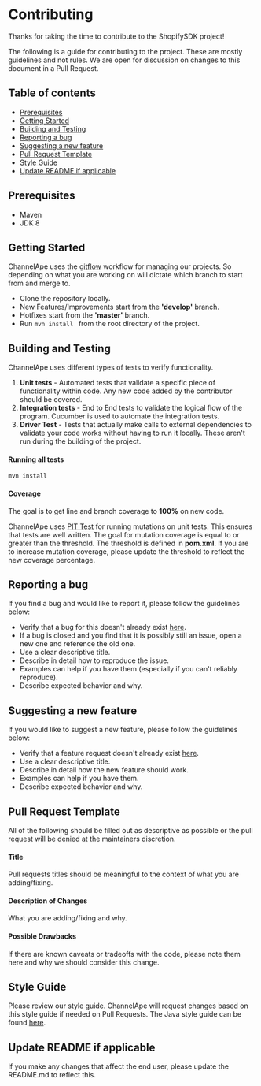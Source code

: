 # Contributing
Thanks for taking the time to contribute to the ShopifySDK project!

The following is a guide for contributing to the project. These are mostly guidelines and not rules. We are open for discussion on changes to this document in a Pull Request.

## Table of contents
- [Prerequisites](#prerequisites)
- [Getting Started](#getting-started)
- [Building and Testing](#building-and-testing)
- [Reporting a bug](#reporting-a-bug)
- [Suggesting a new feature](#suggesting-a-new-feature)
- [Pull Request Template](#pull-request-template)
- [Style Guide](#style-guide)
- [Update README if applicable](#update-readme-if-applicable)

## Prerequisites
- Maven
- JDK 8

## Getting Started
ChannelApe uses the [gitflow](https://www.atlassian.com/git/tutorials/comparing-workflows/gitflow-workflow) workflow for managing our projects. So depending on what you are working on will dictate which branch to start from and merge to.
- Clone the repository locally.
- New Features/Improvements start from the **'develop'** branch.
- Hotfixes start from the **'master'** branch.
- Run ``mvn install `` from the root directory of the project.


## Building and Testing
ChannelApe uses different types of tests to verify functionality. 
1. **Unit tests** - Automated tests that validate a specific piece of functionality within code. Any new code added by the contributor should be covered.
2. **Integration tests** - End to End tests to validate the logical flow of the program. Cucumber is used to automate the integration tests.
3. **Driver Test** - Tests that actually make calls to external dependencies to validate your code works without having to run it locally. These aren't run during the building of the project.

#### Running all tests

``mvn install ``

#### Coverage
The goal is to get line and branch coverage to **100%** on new code. 

ChannelApe uses [PIT Test](http://pitest.org/) for running mutations on unit tests. This ensures that tests are well written. The goal for mutation coverage is equal to or greater than the threshold. The threshold is defined in **pom.xml**. If you are to increase mutation coverage, please update the threshold to reflect the new coverage percentage.

## Reporting a bug
If you find a bug and would like to report it, please follow the guidelines below:
- Verify that a bug for this doesn't already exist [here](https://github.com/plevie/shopify-sdk/issues).
- If a bug is closed and you find that it is possibly still an issue, open a new one and reference the old one.
- Use a clear descriptive title.
- Describe in detail how to reproduce the issue.
- Examples can help if you have them (especially if you can't reliably reproduce).
- Describe expected behavior and why.

## Suggesting a new feature
If you would like to suggest a new feature, please follow the guidelines below:
- Verify that a feature request doesn't already exist [here](https://github.com/plevie/shopify-sdk/issues).
- Use a clear descriptive title.
- Describe in detail how the new feature should work.
- Examples can help if you have them.
- Describe expected behavior and why.

## Pull Request Template
All of the following should be filled out as descriptive as possible or the pull request will be denied at the maintainers discretion.

#### Title
Pull requests titles should be meaningful to the context of what you are adding/fixing.

#### Description of Changes
What you are adding/fixing and why.

#### Possible Drawbacks
If there are known caveats or tradeoffs with the code, please note them here and why we should consider this change.

## Style Guide

Please review our style guide. ChannelApe will request changes based on this style guide if needed on Pull Requests. The Java style guide can be found [here](https://channelape.github.io/styleguide/java/javaguide.html).

## Update README if applicable
If you make any changes that affect the end user, please update the README.md to reflect this.


